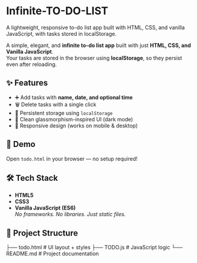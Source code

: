 # Infinite-TO-DO-LIST
A lightweight, responsive to-do list app built with HTML, CSS, and vanilla JavaScript, with tasks stored in localStorage.

A simple, elegant, and **infinite to-do list app** built with just **HTML, CSS, and Vanilla JavaScript**.  
Your tasks are stored in the browser using **localStorage**, so they persist even after reloading.

## ✨ Features
- ➕ Add tasks with **name, date, and optional time**
- 🗑️ Delete tasks with a single click
- 💾 Persistent storage using `localStorage`
- 🎨 Clean glassmorphism-inspired UI (dark mode)
- 📱 Responsive design (works on mobile & desktop)

## 🚀 Demo
Open `todo.html` in your browser — no setup required!

## 🛠️ Tech Stack
- **HTML5**
- **CSS3**
- **Vanilla JavaScript (ES6)**  
_No frameworks. No libraries. Just static files._

## 📂 Project Structure
├── todo.html # UI layout + styles
├── TODO.js # JavaScript logic
└── README.md # Project documentation
